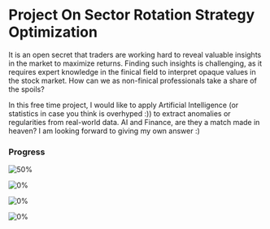 # Project On Sector Rotation Strategy Optimization
It is an open secret that traders are working hard to reveal valuable insights in the market to maximize returns. 
Finding such insights is challenging, as it requires expert knowledge in the finical field to interpret opaque values 
in the stock market. How can we as non-finical professionals take a share of the spoils? 

In this free time project, I would like to apply Artificial Intelligence (or statistics in case you think is overhyped :)) 
to extract anomalies or regularities from real-world data. AI and Finance, are they a match made in heaven? I am 
looking forward to giving my own answer :)


### Progress

![50%](https://progress-bar.dev/50?title=DataPreprocessing)

![0%](https://progress-bar.dev/0?title=ExplorativeDataAnalytics)

![0%](https://progress-bar.dev/0?title=UnderstandTradingProcess)

![0%](https://progress-bar.dev/0?title=OptimizeTradingStrategy)


